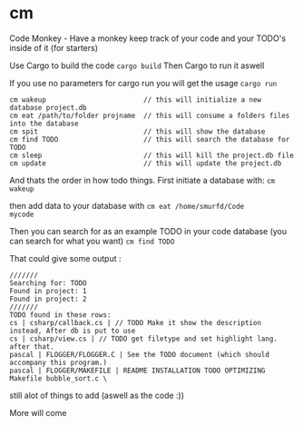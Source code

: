 # cm
Code Monkey - Have a monkey keep track of your code and your TODO's inside of it (for starters)

Use Cargo to build the code <code>cargo build</code>
Then Cargo to run it aswell

If you use no parameters for cargo run you will get the usage
<code>cargo run</code>
```
cm wakeup                        // this will initialize a new database project.db
cm eat /path/to/folder projname  // this will consume a folders files into the database
cm spit                          // this will show the database
cm find TODO                     // this will search the database for TODO
cm sleep                         // this will kill the project.db file
cm update                        // this will update the project.db
```

And thats the order in how todo things.
First initiate a database with:
<code>cm wakeup</code>

then add data to your database with 
<code>cm eat /home/smurfd/Code mycode</code>

Then you can search for as an example TODO in your code database (you can search for what you want)
<code>cm find TODO</code>

That could give some output :
```
///////
Searching for: TODO
Found in project: 1
Found in project: 2
///////
TODO found in these rows:
cs | csharp/callback.cs | // TODO Make it show the description instead, After db is put to use
cs | csharp/view.cs | // TODO get filetype and set highlight lang. after that.
pascal | FLOGGER/FLOGGER.C | See the TODO document (which should accompany this program.)
pascal | FLOGGER/MAKEFILE | README INSTALLATION TODO OPTIMIZING Makefile bubble_sort.c \

```
still alot of things to add (aswell as the code :))

More will come
